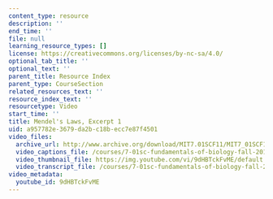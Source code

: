 ```yaml
---
content_type: resource
description: ''
end_time: ''
file: null
learning_resource_types: []
license: https://creativecommons.org/licenses/by-nc-sa/4.0/
optional_tab_title: ''
optional_text: ''
parent_title: Resource Index
parent_type: CourseSection
related_resources_text: ''
resource_index_text: ''
resourcetype: Video
start_time: ''
title: Mendel's Laws, Excerpt 1
uid: a957782e-3679-da2b-c18b-ecc7e87f4501
video_files:
  archive_url: http://www.archive.org/download/MIT7.01SCF11/MIT7_01SCF11_track01_300k.mp4
  video_captions_file: /courses/7-01sc-fundamentals-of-biology-fall-2011/538da0cf0be75548a720fcfe738d3336_9dHBTckFvME.vtt
  video_thumbnail_file: https://img.youtube.com/vi/9dHBTckFvME/default.jpg
  video_transcript_file: /courses/7-01sc-fundamentals-of-biology-fall-2011/06bbc1cfb019423f019d1b4ab395d151_9dHBTckFvME.pdf
video_metadata:
  youtube_id: 9dHBTckFvME
---
```

